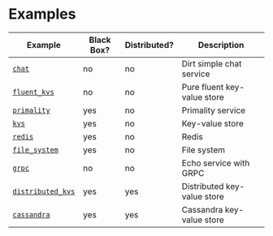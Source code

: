 # Examples

| Example                              | Black Box? | Distributed? | Description                 |
| ------------------------------------ | ---------- | -----------  | --------------------------- |
| [`chat`](chat)                       | no         | no           | Dirt simple chat service    |
| [`fluent_kvs`](fluent_kvs)           | no         | no           | Pure fluent key-value store |
| [`primality`](primality)             | yes        | no           | Primality service           |
| [`kvs`](kvs)                         | yes        | no           | Key-value store             |
| [`redis`](redis)                     | yes        | no           | Redis                       |
| [`file_system`](file_system)         | yes        | no           | File system                 |
| [`grpc`](grpc)                       | no         | no           | Echo service with GRPC      |
| [`distributed_kvs`](distributed_kvs) | yes        | yes          | Distributed key-value store |
| [`cassandra`](cassandra)             | yes        | yes          | Cassandra key-value store   |
